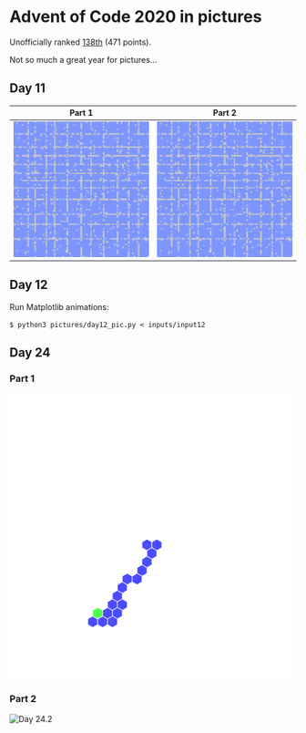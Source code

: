 # Advent of Code 2020 in pictures

Unofficially ranked [138th](../scripts/full_leaderboard_2020) (471 points).

Not so much a great year for pictures...

## Day 11
| Part 1 | Part 2 |
| ---    | ---    |
| ![Day 11.1](pictures/anim11_1.gif) | ![Day 11.2](pictures/anim11_2.gif) |

## Day 12

Run Matplotlib animations:
```
$ python3 pictures/day12_pic.py < inputs/input12
```

## Day 24

### Part 1

![Day 24.1](pictures/anim24_1.gif)

### Part 2

![Day 24.2](pictures/anim24_2.gif)
